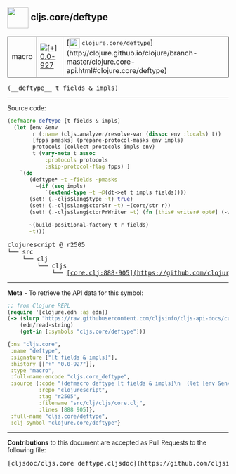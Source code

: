 ## <img width="48px" valign="middle" src="http://i.imgur.com/Hi20huC.png"> cljs.core/deftype

 <table border="1">
<tr>

<td>macro</td>
<td><a href="https://github.com/cljsinfo/cljs-api-docs/tree/0.0-927"><img valign="middle" alt="[+] 0.0-927" src="https://img.shields.io/badge/+-0.0--927-lightgrey.svg"></a> </td>
<td>
[<img height="24px" valign="middle" src="http://i.imgur.com/1GjPKvB.png"> <samp>clojure.core/deftype</samp>](http://clojure.github.io/clojure/branch-master/clojure.core-api.html#clojure.core/deftype)
</td>
</tr>
</table>

 <samp>
(__deftype__ t fields & impls)<br>
</samp>

---





Source code:

```clj
(defmacro deftype [t fields & impls]
  (let [env &env
        r (:name (cljs.analyzer/resolve-var (dissoc env :locals) t))
        [fpps pmasks] (prepare-protocol-masks env impls)
        protocols (collect-protocols impls env)
        t (vary-meta t assoc
            :protocols protocols
            :skip-protocol-flag fpps) ]
    `(do
       (deftype* ~t ~fields ~pmasks
         ~(if (seq impls)
            `(extend-type ~t ~@(dt->et t impls fields))))
       (set! (.-cljs$lang$type ~t) true)
       (set! (.-cljs$lang$ctorStr ~t) ~(core/str r))
       (set! (.-cljs$lang$ctorPrWriter ~t) (fn [this# writer# opt#] (-write writer# ~(core/str r))))

       ~(build-positional-factory t r fields)
       ~t)))
```

 <pre>
clojurescript @ r2505
└── src
    └── clj
        └── cljs
            └── <ins>[core.clj:888-905](https://github.com/clojure/clojurescript/blob/r2505/src/clj/cljs/core.clj#L888-L905)</ins>
</pre>


---

__Meta__ - To retrieve the API data for this symbol:

```clj
;; from Clojure REPL
(require '[clojure.edn :as edn])
(-> (slurp "https://raw.githubusercontent.com/cljsinfo/cljs-api-docs/catalog/cljs-api.edn")
    (edn/read-string)
    (get-in [:symbols "cljs.core/deftype"]))
```

```clj
{:ns "cljs.core",
 :name "deftype",
 :signature ["[t fields & impls]"],
 :history [["+" "0.0-927"]],
 :type "macro",
 :full-name-encode "cljs.core_deftype",
 :source {:code "(defmacro deftype [t fields & impls]\n  (let [env &env\n        r (:name (cljs.analyzer/resolve-var (dissoc env :locals) t))\n        [fpps pmasks] (prepare-protocol-masks env impls)\n        protocols (collect-protocols impls env)\n        t (vary-meta t assoc\n            :protocols protocols\n            :skip-protocol-flag fpps) ]\n    `(do\n       (deftype* ~t ~fields ~pmasks\n         ~(if (seq impls)\n            `(extend-type ~t ~@(dt->et t impls fields))))\n       (set! (.-cljs$lang$type ~t) true)\n       (set! (.-cljs$lang$ctorStr ~t) ~(core/str r))\n       (set! (.-cljs$lang$ctorPrWriter ~t) (fn [this# writer# opt#] (-write writer# ~(core/str r))))\n\n       ~(build-positional-factory t r fields)\n       ~t)))",
          :repo "clojurescript",
          :tag "r2505",
          :filename "src/clj/cljs/core.clj",
          :lines [888 905]},
 :full-name "cljs.core/deftype",
 :clj-symbol "clojure.core/deftype"}

```

---

__Contributions__ to this document are accepted as Pull Requests to the following file:

 <pre>
[cljsdoc/cljs.core_deftype.cljsdoc](https://github.com/cljsinfo/cljs-api-docs/blob/master/cljsdoc/cljs.core_deftype.cljsdoc)
</pre>

